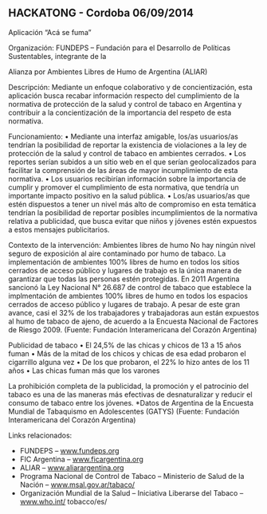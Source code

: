 ## HACKATONG - Cordoba 06/09/2014


Aplicación “Acá se fuma”

Organización: FUNDEPS – Fundación para el Desarrollo de Políticas Sustentables, integrante de la 

Alianza por Ambientes Libres de Humo de Argentina (ALIAR)

Descripción: Mediante un enfoque colaborativo y de concientización, esta aplicación busca 
recabar información respecto del cumplimiento de la normativa de protección de la salud y control 
de tabaco en Argentina y contribuir a la concientización de la importancia del respeto de esta 
normativa.

Funcionamiento:
• Mediante una interfaz amigable, los/as usuarios/as tendrían la posibilidad de reportar 
la existencia de violaciones a la ley de protección de la salud y control de tabaco en 
ambientes cerrados. 
• Los reportes serían subidos a un sitio web en el que serían geolocalizados para facilitar la 
comprensión de las áreas de mayor incumplimiento de esta normativa.
• Los usuarios recibirían información sobre la importancia de cumplir y promover el 
cumplimiento de esta normativa, que tendría un importante impacto positivo en la salud 
pública.
• Los/as usuarios/as que estén dispuestos a tener un nivel más alto de compromiso en esta 
temática tendrían la posibilidad de reportar posibles incumplimientos de la normativa 
relativa a publicidad, que busca evitar que niños y jóvenes estén expuestos a estos 
mensajes publicitarios.

Contexto de la intervención:
Ambientes libres de humo
No hay ningún nivel seguro de exposición al aire contaminado por humo de tabaco. La 
implementación de ambientes 100% libres de humo en todos los sitios cerrados de acceso público 
y lugares de trabajo es la única manera de garantizar que todas las personas estén protegidas.
En 2011 Argentina sancionó la Ley Nacional N° 26.687 de control de tabaco que establece la 
implmentación de ambientes 100% libres de humo en todos los espacios cerrados de acceso 
público y lugares de trabajo. A pesar de este gran avance, casi el 32% de los trabajadores y 
trabajadoras aun están expuestos al humo de tabaco de ajeno, de acuerdo a la Encuesta Nacional 
de Factores de Riesgo 2009.
(Fuente: Fundación Interamericana del Corazón Argentina)

Publicidad de tabaco
• El 24,5% de las chicas y chicos de 13 a 15 años fuman
• Más de la mitad de los chicos y chicas de esa edad probaron el cigarrillo alguna vez
• De los que probaron, el 22% lo hizo antes de los 11 años
• Las chicas fuman más que los varones

La prohibición completa de la publicidad, la promoción y el patrocinio del tabaco es una de las 
maneras más efectivas de desnaturalizar y reducir el consumo de tabaco entre los jóvenes.
*Datos de Argentina de la Encuesta Mundial de Tabaquismo en Adolescentes (GATYS)
(Fuente: Fundación Interamericana del Corazón Argentina)

Links relacionados:
- FUNDEPS – www.fundeps.org
- FIC Argentina – www.ficargentina.org
- ALIAR – www.aliarargentina.org 
- Programa Nacional de Control de Tabaco – Ministerio de Salud de la Nación – 
www.msal.gov.ar/tabaco/
- Organización Mundial de la Salud – Iniciativa Liberarse del Tabaco – www.who.int/
tobacco/es/
